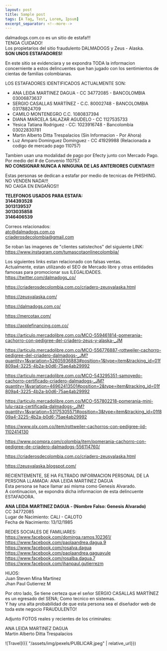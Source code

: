 ```yaml
---
layout: post
title: Sample post
tags: [A Tag, Test, Lorem, Ipsum]
excerpt_separator: <!--more-->
---
```


dalmadogs.com.co es un sitio de estafa!!!  
TENGA CUIDADO!  
Los propietarios del sitio fraudulento DALMADOGS y Zeus - Alaska.  
**SON UNOS ESTAFADORES!**  

En este sitio se evidenciara y se expondra TODA la informacion concerniente a estos delincuentes que han jugado con los sentimientos de cientas de familias colombianas.

LOS ESTAFADORES IDENTIFICADOS ACTUALMENTE SON:  
  * ANA LEIDA MARTINEZ DAGUA - CC 34772085 - BANCOLOMBIA 03006873637  
  * SERGIO CASALLAS MARTÍNEZ - C.C. 80002748 - BANCOLOMBIA 03178824709  
  * CAMILO MONTENEGRO C.C. 1080837394  
  * DIANA MARCELA SALAZAR AGUDELO - CC 1127535733  
  * Yesica Tatiana Rodriguez - CC: 1023916748 - Bancolombia 03022830781  
  * Martin Alberto Ditta Trespalacios (Sin Informacion - Por Ahora)  
  * Luz Amparo Dominguez Dominguez - CC 41929988 (Relacionada a codigo de mercado pago 110757)  

Tambien usan una modalidad de pago por Efecty junto con Mercado Pago.  
Por medio del # de Convenio 110757.  
**NO CONSIGNAR NUNCA A NINGUNA DE LAS ANTERIORES CUENTAS!!!**

Estas personas se dedican a estafar por medio de tecnicas de PHISHING.  
NO VENDEN NADA!!!  
NO CAIGA EN ENGAÑOS!!  


**TELEFONOS USADOS PARA ESTAFA:  
3144393528  
3013139537  
3013035858  
3146406539**  

Correos relacionados:  
atc@dalmadogs.com.co  
criaderosdecolombia@gmail.com

Se roban las imagenes de "clientes satistechos" del siguiente LINK:  
https://www.instagram.com/tumascotaonlinecolombiia/

Los siguientes links estan relacionado con falsas ventas.  
Actualmente, estan utilizando el SEO de Mercado libre y otras entidades famosas para promocionar sus ILEGALIDADES.  
https://twitter.com/dalmadogs_co/

https://criaderosdecolombia.com.co/criadero-zeusyalaska.html

https://zeusyalaska.com/

https://dalmadogs.com.co/

https://mercotax.com/

https://applefinancing.com.co/

https://articulo.mercadolibre.com.co/MCO-559461814-pomerania-cachorro-con-pedigree-del-criadero-zeus-y-alaska-_JM

https://articulo.mercadolibre.com.co/MCO-556776887-rottweiler-cachorro-pedigree-del-criadero-dalmadogs-_JM?quantity=1&variation=52605936883#position=1&type=item&tracking_id=01f809a4-3225-4b2a-b0d6-75ae4ab29992

https://articulo.mercadolibre.com.co/MCO-543295351-samoyedo-cachorro-certificado-criadero-dalmadogs-_JM?quantity=1&variation=46962413501#position=2&type=item&tracking_id=01f809a4-3225-4b2a-b0d6-75ae4ab29992

https://articulo.mercadolibre.com.co/MCO-557802218-pomerania-mini-lulu-raza-certificada-dalmadogs-_JM?quantity=1&variation=53175305571#position=3&type=item&tracking_id=01f809a4-3225-4b2a-b0d6-75ae4ab29992

https://www.olx.com.co/item/rottweiler-cachorros-con-pedigree-iid-1102414130

https://www.ocompra.com/colombia/item/pomerania-cachorro-con-pedigree-de-criadero-dalmadogs-556114760/

https://criaderosdecolombia.com.co/criadero-zeusyalaska.html

https://zeusyalaska.blogspot.com/



RECIENTEMENTE, SE HA FILTRADO INFORMACION PERSONAL DE LA PERSONA LLAMADA: ANA LEIDA MARTINEZ DAGUA  
Esta persona se hace llamar asi misma como Genesis Alvarado.  
A continuacion, se expondra dicha informacion de esta delincuente ESTAFADORA.  

**ANA LEIDA MARTINEZ DAGUA - (Nombre Falso: Genesis Alvarado)**  
CC 34772085  
Lugar de Nacimiento: CALI - CALOTO  
Fecha de Nacimiento: 13/12/1985  

REDES SOCIALES DE FAMILIARES:   
https://www.facebook.com/dominga.ramos.102361/
https://www.facebook.com/paolaandrea.dagua.9
https://www.facebook.com/rosalva.dagua
https://www.facebook.com/paolaandrea.gaguayule
https://www.facebook.com/rosalba.dagua.7
https://www.facebook.com/jhanpaul.gutierrezm

HIJOS:  
Juan Steven Mina Martinez   
Jhan Paul Gutierrez M

Por otro lado, Se tiene certeza que el señor SERGIO CASALLAS MARTÍNEZ es un egresado del SENA; Como tecnico en sistemas.  
Y hay una alta probabilidad de que esta persona sea el diseñador web de toda este negocio FRAUDULENTO!

Adjunto FOTOS reales y recientes de los criminales:  

ANA LEIDA MARTINEZ DAGUA  
Martin Alberto Ditta Trespalacios

![Travel]({{ "/assets/img/pexels/PUBLICAR.jpeg" | relative_url}})
